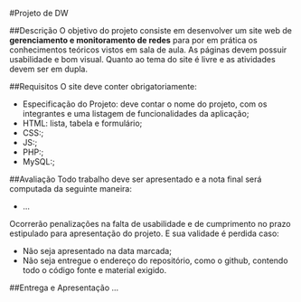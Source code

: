 #Projeto de DW

##Descrição
O objetivo do projeto consiste em desenvolver um site web de **gerenciamento e monitoramento de redes** para por em prática os conhecimentos teóricos vistos em sala de aula. As páginas devem possuir usabilidade e bom visual. Quanto ao tema do site é livre e as atividades devem ser em dupla.

##Requisitos
O site deve conter obrigatoriamente:
	
* Especificação do Projeto: deve contar o nome do projeto, com os integrantes e uma listagem de funcionalidades da aplicação;
* HTML: lista, tabela e formulário; 
* CSS:;
* JS:;
* PHP:;
* MySQL:;

##Avaliação
Todo trabalho deve ser apresentado e a nota final será computada da seguinte maneira:

* ...

Ocorrerão penalizações na falta de usabilidade e de cumprimento no prazo estipulado para apresentação do projeto. E sua validade é perdida caso:

* Não seja apresentado na data marcada;
* Não seja entregue o endereço do repositório, como o github, contendo todo o código fonte e material exigido.

##Entrega e Apresentação
...
